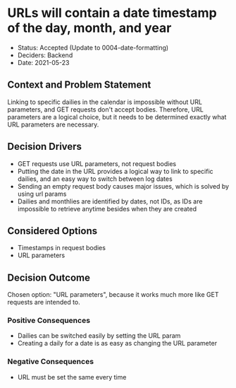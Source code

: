 # URLs will contain a date timestamp of the day, month, and year

* Status: Accepted (Update to 0004-date-formatting)
* Deciders: Backend
* Date: 2021-05-23

## Context and Problem Statement

Linking to specific dailies in the calendar is impossible without URL parameters, and GET requests don't accept bodies. Therefore, URL parameters are a logical choice, but it needs to be determined exactly what URL parameters are necessary.


## Decision Drivers 

* GET requests use URL parameters, not request bodies
* Putting the date in the URL provides a logical way to link to specific dailies, and an easy way to switch between log dates
* Sending an empty request body causes major issues, which is solved by using url params
* Dailies and monthlies are identified by dates, not IDs, as IDs are impossible to retrieve anytime besides when they are created

## Considered Options

* Timestamps in request bodies
* URL parameters

## Decision Outcome

Chosen option: "URL parameters", because it works much more like GET requests are intended to.

### Positive Consequences <!-- optional -->

* Dailies can be switched easily by setting the URL param
* Creating a daily for a date is as easy as changing the URL parameter

### Negative Consequences <!-- optional -->

* URL must be set the same every time
  
